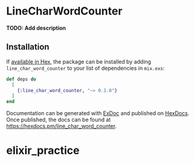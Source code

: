 # LineCharWordCounter

**TODO: Add description**

## Installation

If [available in Hex](https://hex.pm/docs/publish), the package can be installed
by adding `line_char_word_counter` to your list of dependencies in `mix.exs`:

```elixir
def deps do
  [
    {:line_char_word_counter, "~> 0.1.0"}
  ]
end
```

Documentation can be generated with [ExDoc](https://github.com/elixir-lang/ex_doc)
and published on [HexDocs](https://hexdocs.pm). Once published, the docs can
be found at <https://hexdocs.pm/line_char_word_counter>.

# elixir_practice
